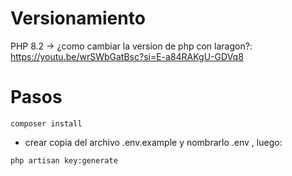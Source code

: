 # Versionamiento

PHP 8.2 -> ¿como cambiar la version de php con laragon?: https://youtu.be/wrSWbGatBsc?si=E-a84RAKgU-GDVq8

# Pasos

```
composer install
```
 
- crear copia del archivo .env.example y nombrarlo .env , luego:

```
php artisan key:generate
```
